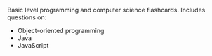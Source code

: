 Basic level programming and computer science flashcards. Includes questions on:

- Object-oriented programming
- Java
- JavaScript
